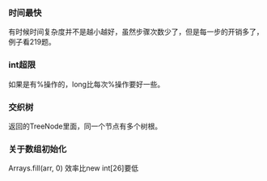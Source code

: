###   时间最快 
有时候时间复杂度并不是越小越好，虽然步骤次数少了，但是每一步的开销多了，例子看219题。  

###  int超限
如果是有%操作的，long比每次%操作要好一些。  

### 交织树
返回的TreeNode里面，同一个节点有多个树根。

### 关于数组初始化
Arrays.fill(arr, 0) 效率比new int[26]要低  
  